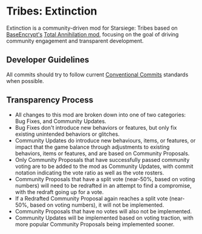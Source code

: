 
# Tribes: Extinction
Extinction is a community-driven mod for Starsiege: Tribes based on [BaseEncrypt's](https://github.com/BaseEncrypt) [Total Annihilation mod](https://github.com/BaseEncrypt/TotalAnnihilation), focusing on the goal of driving community engagement and transparent development.

## Developer Guidelines
All commits should try to follow current [Conventional Commits](https://www.conventionalcommits.org/en/v1.0.0/) standards when possible.

## Transparency Process
* All changes to this mod are broken down into one of two categories: Bug Fixes, and Community Updates.
* Bug Fixes don't introduce new behaviors or features, but only fix existing unintended behaviors or glitches.
* Community Updates do introduce new behaviours, items, or features, or impact that the game balance through adjustments to existing behaviors, items or features, and are based on Community Proposals.
* Only Community Proposals that have successfully passed community voting are to be added to the mod as Community Updates, with commit notation indicating the vote ratio as well as the vote rosters.
* Community Proposals that have a split vote (near-50%, based on voting numbers) will need to be redrafted in an attempt to find a compromise, with the redraft going up for a vote.
* If a Redrafted Community Proposal again reaches a split vote (near-50%, based on voting numbers), it will not be implemented.
* Community Proposals that have no votes will also not be implemented.
* Community Updates will be implemented based on voting traction, with more popular Community Proposals being implemented sooner.
